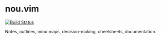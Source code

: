 # nou.vim

[![Build Status](https://travis-ci.org/amerlyq/nou.vim.svg?branch=master)](
    https://travis-ci.org/amerlyq/nou.vim)

Notes, outlines, mind maps, decision-making, cheetsheets, documentation.
